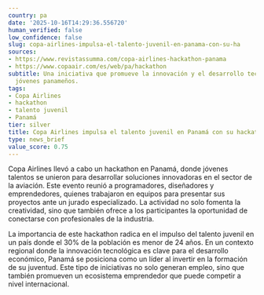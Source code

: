 ```yaml
---
country: pa
date: '2025-10-16T14:29:36.556720'
human_verified: false
low_confidence: false
slug: copa-airlines-impulsa-el-talento-juvenil-en-panama-con-su-ha
sources:
- https://www.revistassumma.com/copa-airlines-hackathon-panama
- https://www.copaair.com/es/web/pa/hackathon
subtitle: Una iniciativa que promueve la innovación y el desarrollo tecnológico entre
  jóvenes panameños.
tags:
- Copa Airlines
- hackathon
- talento juvenil
- Panamá
tier: silver
title: Copa Airlines impulsa el talento juvenil en Panamá con su hackathon
type: news_brief
value_score: 0.75
---
```


<p>Copa Airlines llevó a cabo un hackathon en Panamá, donde jóvenes talentos se unieron para desarrollar soluciones innovadoras en el sector de la aviación. Este evento reunió a programadores, diseñadores y emprendedores, quienes trabajaron en equipos para presentar sus proyectos ante un jurado especializado. La actividad no solo fomenta la creatividad, sino que también ofrece a los participantes la oportunidad de conectarse con profesionales de la industria.</p><p>La importancia de este hackathon radica en el impulso del talento juvenil en un país donde el 30% de la población es menor de 24 años. En un contexto regional donde la innovación tecnológica es clave para el desarrollo económico, Panamá se posiciona como un líder al invertir en la formación de su juventud. Este tipo de iniciativas no solo generan empleo, sino que también promueven un ecosistema emprendedor que puede competir a nivel internacional.</p>